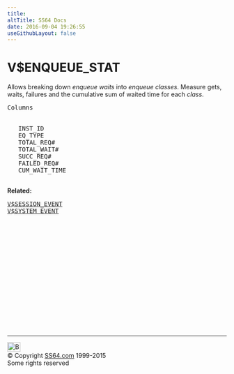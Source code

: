 ```yaml
---
title:
altTitle: SS64 Docs
date: 2016-09-04 19:26:55
useGithubLayout: false
---
```

<!-- #BeginLibraryItem "/Library/head_orav.lbi" --><!-- #EndLibraryItem --><h1>V$ENQUEUE_STAT </h1>  
 <p> Allows breaking down <i>enqueue waits</i> into <i>enqueue classes</i>. Measure  gets, waits, failures and the cumulative sum of waited time for each <i>class</i>.</p> 
 
<pre>Columns

 
   INST_ID
   EQ_TYPE
   TOTAL_REQ#
   TOTAL_WAIT#
   SUCC_REQ#
   FAILED_REQ#
   CUM_WAIT_TIME

</pre>
<p><b>Related:</b></p>
<pre><a href="V$SESSION_EVENT.html">V$SESSION_EVENT</a>
<a href="V$SYSTEM_EVENT.html">V$SYSTEM_EVENT</a> </pre><!-- #BeginLibraryItem "/Library/foot_orad.lbi" --><p><script async="" src="//pagead2.googlesyndication.com/pagead/js/adsbygoogle.js"></script>
<!-- oracle-footer -->
<ins class="adsbygoogle" style="display:inline-block;width:300px;height:250px" data-ad-client="ca-pub-6140977852749469" data-ad-slot="4275490898"></ins>
<script>
(adsbygoogle = window.adsbygoogle || []).push({});
</script></p>
<hr>
<div id="bl" class="footer"><a href="#"><img src="../images/top.png" width="30" height="22" alt="Back to the Top"></a></div>
<div id="br" class="footer, tagline">© Copyright <a href="http://ss64.com/">SS64.com</a> 1999-2015<br>
Some rights reserved</div>
<!-- #EndLibraryItem -->

